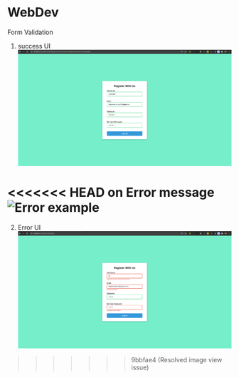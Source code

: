 # WebDev

Form Validation
1. success UI
 ![success example](formValidator/images/success.png "success image")

<<<<<<< HEAD
on Error message 
![Error example]("/formValidator/images/error.png" "error image")
=======
2. Error UI
![Error example](formValidator/images/error.png "error image")
>>>>>>> 9bbfae4 (Resolved image view issue)
